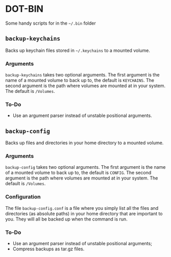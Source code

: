 # DOT-BIN

Some handy scripts for in the `~/.bin` folder

## `backup-keychains`

Backs up keychain files stored in `~/.keychains` to a mounted volume.

### Arguments
`backup-keychains` takes two optional arguments. The first argument is the name of a mounted volume to back up to, the default is `KEYCHAINS`. The second argument is the path where volumes are mounted at in your system. The default is `/Volumes`.

### To-Do
- Use an argument parser instead of unstable positional arguments.

## `backup-config`

Backs up files and directories in your home directory to a mounted volume.

### Arguments
`backup-config` takes two optional arguments. The first argument is the name of a mounted volume to back up to, the default is `CONFIG`. The second argument is the path where volumes are mounted at in your system. The default is `/Volumes`.

### Configuration
The file `backup-config.conf` is a file where you simply list all the files and directories (as absolute paths) in your home directory that are important to you. They will all be backed up when the command is run.

### To-Do
- Use an argument parser instead of unstable positional arguments;
- Compress backups as tar.gz files.
